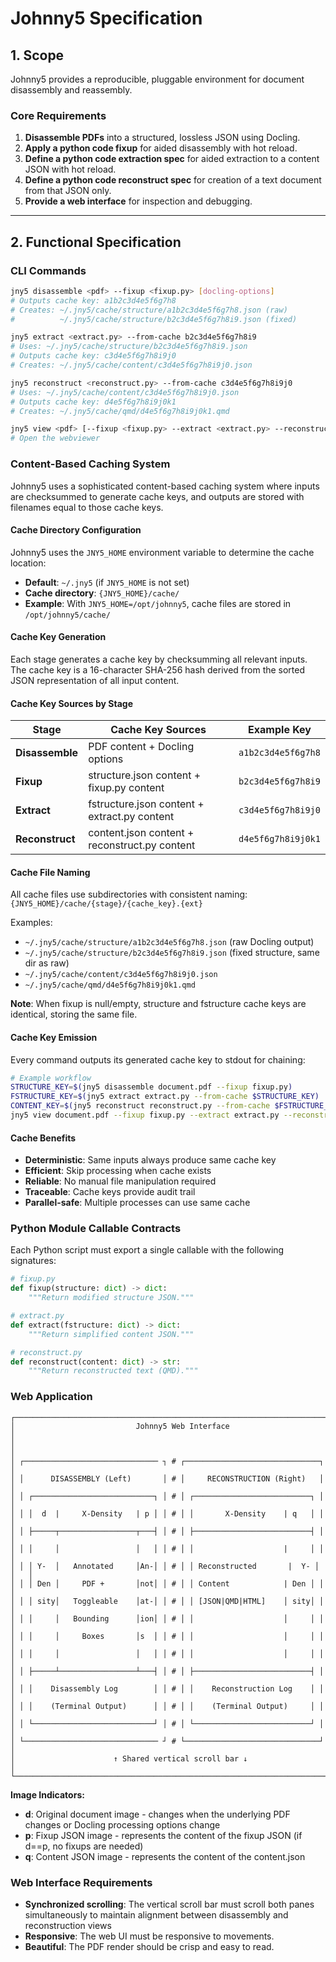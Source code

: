 # Johnny5 Specification

## 1. Scope

Johnny5 provides a reproducible, pluggable environment for document disassembly and reassembly.

### Core Requirements

1. **Disassemble PDFs** into a structured, lossless JSON using Docling.
2. **Apply a python code fixup** for aided disassembly with hot reload.
3. **Define a python code extraction spec** for aided extraction to a content JSON with hot reload.
4. **Define a python code reconstruct spec** for creation of a text document from that JSON only.
5. **Provide a web interface** for inspection and debugging.

---

## 2. Functional Specification

### CLI Commands

```bash
jny5 disassemble <pdf> --fixup <fixup.py> [docling-options]
# Outputs cache key: a1b2c3d4e5f6g7h8
# Creates: ~/.jny5/cache/structure/a1b2c3d4e5f6g7h8.json (raw)
#          ~/.jny5/cache/structure/b2c3d4e5f6g7h8i9.json (fixed)
```

```bash
jny5 extract <extract.py> --from-cache b2c3d4e5f6g7h8i9
# Uses: ~/.jny5/cache/structure/b2c3d4e5f6g7h8i9.json
# Outputs cache key: c3d4e5f6g7h8i9j0
# Creates: ~/.jny5/cache/content/c3d4e5f6g7h8i9j0.json
```

```bash
jny5 reconstruct <reconstruct.py> --from-cache c3d4e5f6g7h8i9j0
# Uses: ~/.jny5/cache/content/c3d4e5f6g7h8i9j0.json
# Outputs cache key: d4e5f6g7h8i9j0k1
# Creates: ~/.jny5/cache/qmd/d4e5f6g7h8i9j0k1.qmd
```

```bash
jny5 view <pdf> [--fixup <fixup.py> --extract <extract.py> --reconstruct <reconstruct.py> docling-options]
# Open the webviewer
```

### Content-Based Caching System

Johnny5 uses a sophisticated content-based caching system where inputs are checksummed to generate cache keys, and outputs are stored with filenames equal to those cache keys.

#### Cache Directory Configuration

Johnny5 uses the `JNY5_HOME` environment variable to determine the cache location:
- **Default**: `~/.jny5` (if `JNY5_HOME` is not set)
- **Cache directory**: `{JNY5_HOME}/cache/`
- **Example**: With `JNY5_HOME=/opt/johnny5`, cache files are stored in `/opt/johnny5/cache/`

#### Cache Key Generation

Each stage generates a cache key by checksumming all relevant inputs. The cache key is a 16-character SHA-256 hash derived from the sorted JSON representation of all input content.

#### Cache Key Sources by Stage

| Stage           | Cache Key Sources                           | Example Key        |
|-----------------|---------------------------------------------|--------------------|
| **Disassemble** | PDF content + Docling options               | `a1b2c3d4e5f6g7h8` |
| **Fixup**       | structure.json content + fixup.py content   | `b2c3d4e5f6g7h8i9` |
| **Extract**     | fstructure.json content + extract.py content| `c3d4e5f6g7h8i9j0` |
| **Reconstruct** | content.json content + reconstruct.py content | `d4e5f6g7h8i9j0k1` |

#### Cache File Naming

All cache files use subdirectories with consistent naming: `{JNY5_HOME}/cache/{stage}/{cache_key}.{ext}`

Examples:
- `~/.jny5/cache/structure/a1b2c3d4e5f6g7h8.json` (raw Docling output)
- `~/.jny5/cache/structure/b2c3d4e5f6g7h8i9.json` (fixed structure, same dir as raw)
- `~/.jny5/cache/content/c3d4e5f6g7h8i9j0.json`
- `~/.jny5/cache/qmd/d4e5f6g7h8i9j0k1.qmd`

**Note**: When fixup is null/empty, structure and fstructure cache keys are identical, storing the same file.


#### Cache Key Emission

Every command outputs its generated cache key to stdout for chaining:

```bash
# Example workflow
STRUCTURE_KEY=$(jny5 disassemble document.pdf --fixup fixup.py)
FSTRUCTURE_KEY=$(jny5 extract extract.py --from-cache $STRUCTURE_KEY)
CONTENT_KEY=$(jny5 reconstruct reconstruct.py --from-cache $FSTRUCTURE_KEY)
jny5 view document.pdf --fixup fixup.py --extract extract.py --reconstruct reconstruct.py
```

#### Cache Benefits

- **Deterministic**: Same inputs always produce same cache key
- **Efficient**: Skip processing when cache exists
- **Reliable**: No manual file manipulation required
- **Traceable**: Cache keys provide audit trail
- **Parallel-safe**: Multiple processes can use same cache

### Python Module Callable Contracts

Each Python script must export a single callable with the following signatures:

```python
# fixup.py
def fixup(structure: dict) -> dict:
    """Return modified structure JSON."""

# extract.py
def extract(fstructure: dict) -> dict:
    """Return simplified content JSON."""

# reconstruct.py
def reconstruct(content: dict) -> str:
    """Return reconstructed text (QMD)."""
```

### Web Application

```
┌────────────────────────────────────────────────────────────────────────┐
│                           Johnny5 Web Interface                        │
│                                                                        │
│ ┌────────────────────────────── ┐ # ┌──────────────────────────────┐   │
│ │      DISASSEMBLY (Left)       │ # │     RECONSTRUCTION (Right)   │   │
│ │ ┌───────────────────────────┐ │ # │ ┌──────────────────────────┐ │   │
│ │ │  d  |     X-Density   | p │ │ # │ │       X-Density    | q   │ │   │
│ │ ├─────┬─────────────────┬───┤ │ # │ ├──────────────────────────┤ │   │
│ │ │     │                 │   │ │ # │ │                    |     │ │   │
│ │ │ Y-  │   Annotated     │An-│ │ # │ │ Reconstructed       |  Y- │ │   │
│ │ │ Den │     PDF +       │not│ │ # │ │ Content            | Den │ │   │
│ │ │ sity│   Toggleable    │at-│ │ # │ │ [JSON|QMD|HTML]    │ sity│ │   │
│ │ │     │   Bounding      │ion│ │ # │ │                    │     │ │   │
│ │ │     │     Boxes       │s  │ │ # │ │                    │     │ │   │
│ │ │     │                 │   │ │ # │ │                    │     │ │   │
│ │ ├─────┴─────────────────┴───┤ │ # │ ├──────────────────────────┤ │   │
│ │ │    Disassembly Log        │ │ # │ │    Reconstruction Log    │ │   │
│ │ │    (Terminal Output)      │ │ # │ │    (Terminal Output)     │ │   │
│ │ └───────────────────────────┘ │ # │ └──────────────────────────┘ │   │
│ └────────────────────────────── ┘ # └──────────────────────────────┘   │
│                      ↑ Shared vertical scroll bar ↓                    │
└────────────────────────────────────────────────────────────────────────┘
```

**Image Indicators:**

- **d**: Original document image - changes when the underlying PDF changes or Docling processing options change
- **p**: Fixup JSON image - represents the content of the fixup JSON (if d==p, no fixups are needed)
- **q**: Content JSON image - represents the content of the content.json

### Web Interface Requirements

- **Synchronized scrolling**: The vertical scroll bar must scroll both panes simultaneously to maintain alignment between disassembly and reconstruction views
- **Responsive**: The web UI must be responsive to movements.
- **Beautiful**: The PDF render should be crisp and easy to read.